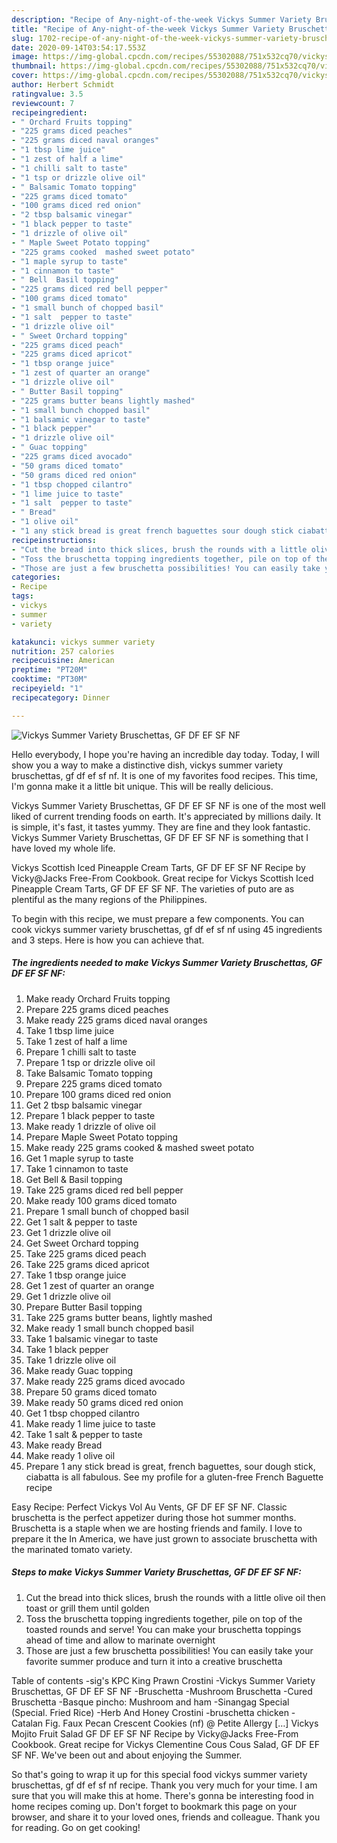 ```yaml
---
description: "Recipe of Any-night-of-the-week Vickys Summer Variety Bruschettas, GF DF EF SF NF"
title: "Recipe of Any-night-of-the-week Vickys Summer Variety Bruschettas, GF DF EF SF NF"
slug: 1702-recipe-of-any-night-of-the-week-vickys-summer-variety-bruschettas-gf-df-ef-sf-nf
date: 2020-09-14T03:54:17.553Z
image: https://img-global.cpcdn.com/recipes/55302088/751x532cq70/vickys-summer-variety-bruschettas-gf-df-ef-sf-nf-recipe-main-photo.jpg
thumbnail: https://img-global.cpcdn.com/recipes/55302088/751x532cq70/vickys-summer-variety-bruschettas-gf-df-ef-sf-nf-recipe-main-photo.jpg
cover: https://img-global.cpcdn.com/recipes/55302088/751x532cq70/vickys-summer-variety-bruschettas-gf-df-ef-sf-nf-recipe-main-photo.jpg
author: Herbert Schmidt
ratingvalue: 3.5
reviewcount: 7
recipeingredient:
- " Orchard Fruits topping"
- "225 grams diced peaches"
- "225 grams diced naval oranges"
- "1 tbsp lime juice"
- "1 zest of half a lime"
- "1 chilli salt to taste"
- "1 tsp or drizzle olive oil"
- " Balsamic Tomato topping"
- "225 grams diced tomato"
- "100 grams diced red onion"
- "2 tbsp balsamic vinegar"
- "1 black pepper to taste"
- "1 drizzle of olive oil"
- " Maple Sweet Potato topping"
- "225 grams cooked  mashed sweet potato"
- "1 maple syrup to taste"
- "1 cinnamon to taste"
- " Bell  Basil topping"
- "225 grams diced red bell pepper"
- "100 grams diced tomato"
- "1 small bunch of chopped basil"
- "1 salt  pepper to taste"
- "1 drizzle olive oil"
- " Sweet Orchard topping"
- "225 grams diced peach"
- "225 grams diced apricot"
- "1 tbsp orange juice"
- "1 zest of quarter an orange"
- "1 drizzle olive oil"
- " Butter Basil topping"
- "225 grams butter beans lightly mashed"
- "1 small bunch chopped basil"
- "1 balsamic vinegar to taste"
- "1 black pepper"
- "1 drizzle olive oil"
- " Guac topping"
- "225 grams diced avocado"
- "50 grams diced tomato"
- "50 grams diced red onion"
- "1 tbsp chopped cilantro"
- "1 lime juice to taste"
- "1 salt  pepper to taste"
- " Bread"
- "1 olive oil"
- "1 any stick bread is great french baguettes sour dough stick ciabatta is all fabulous See my profile for a glutenfree French Baguette recipe"
recipeinstructions:
- "Cut the bread into thick slices, brush the rounds with a little olive oil then toast or grill them until golden"
- "Toss the bruschetta topping ingredients together, pile on top of the toasted rounds and serve! You can make your bruschetta toppings ahead of time and allow to marinate overnight"
- "Those are just a few bruschetta possibilities! You can easily take your favorite summer produce and turn it into a creative bruschetta"
categories:
- Recipe
tags:
- vickys
- summer
- variety

katakunci: vickys summer variety 
nutrition: 257 calories
recipecuisine: American
preptime: "PT20M"
cooktime: "PT30M"
recipeyield: "1"
recipecategory: Dinner

---
```



![Vickys Summer Variety Bruschettas, GF DF EF SF NF](https://img-global.cpcdn.com/recipes/55302088/751x532cq70/vickys-summer-variety-bruschettas-gf-df-ef-sf-nf-recipe-main-photo.jpg)

Hello everybody, I hope you're having an incredible day today. Today, I will show you a way to make a distinctive dish, vickys summer variety bruschettas, gf df ef sf nf. It is one of my favorites food recipes. This time, I'm gonna make it a little bit unique. This will be really delicious.

Vickys Summer Variety Bruschettas, GF DF EF SF NF is one of the most well liked of current trending foods on earth. It's appreciated by millions daily. It is simple, it's fast, it tastes yummy. They are fine and they look fantastic. Vickys Summer Variety Bruschettas, GF DF EF SF NF is something that I have loved my whole life.

Vickys Scottish Iced Pineapple Cream Tarts, GF DF EF SF NF Recipe by Vicky@Jacks Free-From Cookbook. Great recipe for Vickys Scottish Iced Pineapple Cream Tarts, GF DF EF SF NF. The varieties of puto are as plentiful as the many regions of the Philippines.


To begin with this recipe, we must prepare a few components. You can cook vickys summer variety bruschettas, gf df ef sf nf using 45 ingredients and 3 steps. Here is how you can achieve that.

<!--inarticleads1-->

##### The ingredients needed to make Vickys Summer Variety Bruschettas, GF DF EF SF NF:

1. Make ready  Orchard Fruits topping
1. Prepare 225 grams diced peaches
1. Make ready 225 grams diced naval oranges
1. Take 1 tbsp lime juice
1. Take 1 zest of half a lime
1. Prepare 1 chilli salt to taste
1. Prepare 1 tsp or drizzle olive oil
1. Take  Balsamic Tomato topping
1. Prepare 225 grams diced tomato
1. Prepare 100 grams diced red onion
1. Get 2 tbsp balsamic vinegar
1. Prepare 1 black pepper to taste
1. Make ready 1 drizzle of olive oil
1. Prepare  Maple Sweet Potato topping
1. Make ready 225 grams cooked &amp; mashed sweet potato
1. Get 1 maple syrup to taste
1. Take 1 cinnamon to taste
1. Get  Bell &amp; Basil topping
1. Take 225 grams diced red bell pepper
1. Make ready 100 grams diced tomato
1. Prepare 1 small bunch of chopped basil
1. Get 1 salt &amp; pepper to taste
1. Get 1 drizzle olive oil
1. Get  Sweet Orchard topping
1. Take 225 grams diced peach
1. Take 225 grams diced apricot
1. Take 1 tbsp orange juice
1. Get 1 zest of quarter an orange
1. Get 1 drizzle olive oil
1. Prepare  Butter Basil topping
1. Take 225 grams butter beans, lightly mashed
1. Make ready 1 small bunch chopped basil
1. Take 1 balsamic vinegar to taste
1. Take 1 black pepper
1. Take 1 drizzle olive oil
1. Make ready  Guac topping
1. Make ready 225 grams diced avocado
1. Prepare 50 grams diced tomato
1. Make ready 50 grams diced red onion
1. Get 1 tbsp chopped cilantro
1. Make ready 1 lime juice to taste
1. Take 1 salt &amp; pepper to taste
1. Make ready  Bread
1. Make ready 1 olive oil
1. Prepare 1 any stick bread is great, french baguettes, sour dough stick, ciabatta is all fabulous. See my profile for a gluten-free French Baguette recipe


Easy Recipe: Perfect Vickys Vol Au Vents, GF DF EF SF NF. Classic bruschetta is the perfect appetizer during those hot summer months. Bruschetta is a staple when we are hosting friends and family. I love to prepare it the In America, we have just grown to associate bruschetta with the marinated tomato variety. 

<!--inarticleads2-->

##### Steps to make Vickys Summer Variety Bruschettas, GF DF EF SF NF:

1. Cut the bread into thick slices, brush the rounds with a little olive oil then toast or grill them until golden
1. Toss the bruschetta topping ingredients together, pile on top of the toasted rounds and serve! You can make your bruschetta toppings ahead of time and allow to marinate overnight
1. Those are just a few bruschetta possibilities! You can easily take your favorite summer produce and turn it into a creative bruschetta


Table of contents -sig&#39;s KPC King Prawn Crostini -Vickys Summer Variety Bruschettas, GF DF EF SF NF -Bruschetta -Mushroom Bruschetta -Cured Bruschetta -Basque pincho: Mushroom and ham -Sinangag Special (Special. Fried Rice) -Herb And Honey Crostini -bruschetta chicken -Catalan Fig. Faux Pecan Crescent Cookies (nf) @ Petite Allergy […] Vickys Mojito Fruit Salad GF DF EF SF NF Recipe by Vicky@Jacks Free-From Cookbook. Great recipe for Vickys Clementine Cous Cous Salad, GF DF EF SF NF. We&#39;ve been out and about enjoying the Summer. 

So that's going to wrap it up for this special food vickys summer variety bruschettas, gf df ef sf nf recipe. Thank you very much for your time. I am sure that you will make this at home. There's gonna be interesting food in home recipes coming up. Don't forget to bookmark this page on your browser, and share it to your loved ones, friends and colleague. Thank you for reading. Go on get cooking!
